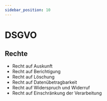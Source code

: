 ```yaml
---
sidebar_position: 10
---
```


# DSGVO

## Rechte

- Recht auf Auskunft
- Recht auf Berichtigung
- Recht auf Löschung
- Recht auf Datenübetragbarkeit
- Recht auf Widerspruch und Widerruf
- Recht auf Einschränkung der Verarbeitung
